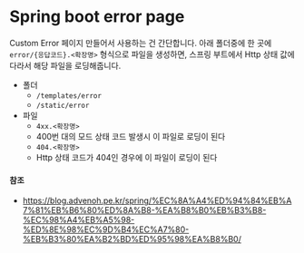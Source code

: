 # Spring boot error page



Custom Error 페이지 만들어서 사용하는 건 간단합니다. 아래 폴더중에 한 곳에 `error/{응답코드}.<확장명>` 형식으로 파일을 생성하면, 스프링 부트에서 Http 상태 값에 다라서 해당 파일을 로딩해줍니다.

- 폴더
  - `/templates/error`
  - `/static/error`
- 파일
  - `4xx.<확장명>`
  - 400번 대의 모드 상태 코드 발생시 이 파일로 로딩이 된다
  - `404.<확장명>`
  - Http 상태 코드가 404인 경우에 이 파일이 로딩이 된다



#### 참조

- https://blog.advenoh.pe.kr/spring/%EC%8A%A4%ED%94%84%EB%A7%81%EB%B6%80%ED%8A%B8-%EA%B8%B0%EB%B3%B8-%EC%98%A4%EB%A5%98-%ED%8E%98%EC%9D%B4%EC%A7%80-%EB%B3%80%EA%B2%BD%ED%95%98%EA%B8%B0/